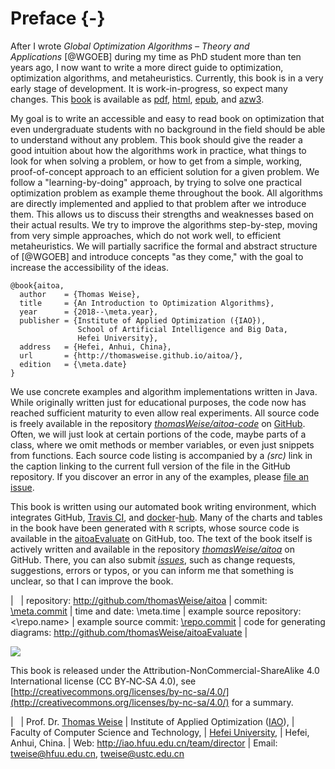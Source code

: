 # Preface {-}

After I wrote *Global Optimization Algorithms &ndash; Theory and Applications*&nbsp;[@WGOEB] during my time as PhD student more than ten years ago, I now want to write a more direct guide to optimization, optimization algorithms, and metaheuristics.
Currently, this book is in a very early stage of development.
It is work-in-progress, so expect many changes.
This [book](http://thomasweise.github.io/aitoa/index.html) is available as [pdf](http://thomasweise.github.io/aitoa/aitoa.pdf), [html](http://thomasweise.github.io/aitoa/aitoa.html), [epub](http://thomasweise.github.io/aitoa/aitoa.epub), and [azw3](http://thomasweise.github.io/aitoa/aitoa.azw3).

My goal is to write an accessible and easy to read book on optimization that even undergraduate students with no background in the field should be able to understand without any problem.
This book should give the reader a good intuition about how the algorithms work in practice, what things to look for when solving a problem, or how to get from a simple, working, proof-of-concept approach to an efficient solution for a given problem.
We follow a "learning-by-doing" approach, by trying to solve one practical optimization problem as example theme throughout the book.
All algorithms are directly implemented and applied to that problem after we introduce them.
This allows us to discuss their strengths and weaknesses based on their actual results.
We try to improve the algorithms step-by-step, moving from very simple approaches, which do not work well, to efficient metaheuristics.
We will partially sacrifice the formal and abstract structure of&nbsp;[@WGOEB] and introduce concepts "as they come," with the goal to increase the accessibility of the ideas.

```
@book{aitoa,
  author    = {Thomas Weise},
  title     = {An Introduction to Optimization Algorithms},
  year      = {2018--\meta.year},
  publisher = {Institute of Applied Optimization ({IAO}),
               School of Artificial Intelligence and Big Data,
               Hefei University},
  address   = {Hefei, Anhui, China},
  url       = {http://thomasweise.github.io/aitoa/},
  edition   = {\meta.date}
}
```

We use concrete examples and algorithm implementations written in Java.
While originally written just for educational purposes, the code now has reached sufficient maturity to even allow real experiments.
All source code is freely available in the repository *[thomasWeise/aitoa-code](\repo.name)* on [GitHub](http://www.github.com).
Often, we will just look at certain portions of the code, maybe parts of a class, where we omit methods or member variables, or even just snippets from functions.
Each source code listing is accompanied by a *(src)* link in the caption linking to the current full version of the file in the GitHub repository.
If you discover an error in any of the examples, please [file an issue](http://github.com/\repo.name/issues).

This book is written using our automated book writing environment, which integrates GitHub, [Travis CI](http://www.travis-ci.org), and [docker](http://www.docker.com)-[hub](http://hub.docker.com).
Many of the charts and tables in the book have been generated with `R`&nbsp;scripts, whose source code is available in the [aitoaEvaluate](http://github.com/thomasWeise/aitoaEvaluate) on GitHub, too.
The text of the book itself is actively written and available in the repository *[thomasWeise/aitoa](http://github.com/thomasWeise/aitoa)* on GitHub.
There, you can also submit *[issues](http://github.com/thomasWeise/aitoa/issues)*, such as change requests, suggestions, errors or typos, or you can inform me that something is unclear, so that I can improve the book.

| &nbsp;
| repository: <http://github.com/thomasWeise/aitoa>
| commit: [\meta.commit](http://github.com/thomasWeise/aitoa/commit/\meta.commit)
| time and date: \meta.time
| example source repository: <\repo.name>
| example source commit: [\repo.commit](\repo.name/commit/\repo.commit)
| code for generating diagrams: <http://github.com/thomasWeise/aitoaEvaluate>
| &nbsp;

![](\relative.path{qr_code_aitoa_book.svgz})

This book is released under the Attribution-NonCommercial-ShareAlike 4.0 International license (CC&nbsp;BY&#8209;NC&#8209;SA&nbsp;4.0), see [http://creativecommons.org/licenses/by-nc-sa/4.0/](http://creativecommons.org/licenses/by-nc-sa/4.0/) for a summary.

| &nbsp;
| Prof. Dr. [Thomas Weise](http://iao.hfuu.edu.cn/team/director)
| Institute of Applied Optimization ([IAO](http://iao.hfuu.edu.cn)),
| Faculty of Computer Science and Technology,
| [Hefei University](http://www.hfuu.edu.cn/english/),
| Hefei, Anhui, China.
| Web: <http://iao.hfuu.edu.cn/team/director>
| Email: <tweise@hfuu.edu.cn>, <tweise@ustc.edu.cn>
